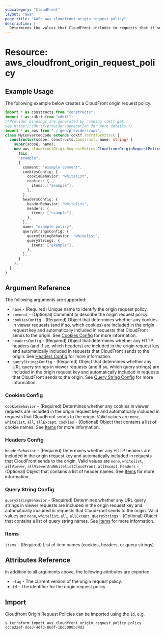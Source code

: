 ```yaml
---
subcategory: "CloudFront"
layout: "aws"
page_title: "AWS: aws_cloudfront_origin_request_policy"
description: |-
  Determines the values that CloudFront includes in requests that it sends to the origin.
---
```


# Resource: aws_cloudfront_origin_request_policy

## Example Usage

The following example below creates a CloudFront origin request policy.

```typescript
import * as constructs from "constructs";
import * as cdktf from "cdktf";
/*Provider bindings are generated by running cdktf get.
See https://cdk.tf/provider-generation for more details.*/
import * as aws from "./.gen/providers/aws";
class MyConvertedCode extends cdktf.TerraformStack {
  constructor(scope: constructs.Construct, name: string) {
    super(scope, name);
    new aws.cloudfrontOriginRequestPolicy.CloudfrontOriginRequestPolicy(
      this,
      "example",
      {
        comment: "example comment",
        cookiesConfig: {
          cookieBehavior: "whitelist",
          cookies: {
            items: ["example"],
          },
        },
        headersConfig: {
          headerBehavior: "whitelist",
          headers: {
            items: ["example"],
          },
        },
        name: "example-policy",
        queryStringsConfig: {
          queryStringBehavior: "whitelist",
          queryStrings: {
            items: ["example"],
          },
        },
      }
    );
  }
}

```

## Argument Reference

The following arguments are supported:

* `name` - (Required) Unique name to identify the origin request policy.
* `comment` - (Optional) Comment to describe the origin request policy.
* `cookiesConfig` - (Required) Object that determines whether any cookies in viewer requests (and if so, which cookies) are included in the origin request key and automatically included in requests that CloudFront sends to the origin. See [Cookies Config](#cookies-config) for more information.
* `headersConfig` - (Required) Object that determines whether any HTTP headers (and if so, which headers) are included in the origin request key and automatically included in requests that CloudFront sends to the origin. See [Headers Config](#headers-config) for more information.
* `queryStringsConfig` - (Required) Object that determines whether any URL query strings in viewer requests (and if so, which query strings) are included in the origin request key and automatically included in requests that CloudFront sends to the origin. See [Query String Config](#query-string-config) for more information.

### Cookies Config

`cookieBehavior` - (Required) Determines whether any cookies in viewer requests are included in the origin request key and automatically included in requests that CloudFront sends to the origin. Valid values are `none`, `whitelist`, `all`, `allExcept`.
`cookies` - (Optional) Object that contains a list of cookie names. See [Items](#items) for more information.

### Headers Config

`headerBehavior` - (Required) Determines whether any HTTP headers are included in the origin request key and automatically included in requests that CloudFront sends to the origin. Valid values are `none`, `whitelist`, `allViewer`, `allViewerAndWhitelistCloudFront`, `allExcept`.
`headers` - (Optional) Object that contains a list of header names. See [Items](#items) for more information.

### Query String Config

`queryStringBehavior` - (Required) Determines whether any URL query strings in viewer requests are included in the origin request key and automatically included in requests that CloudFront sends to the origin. Valid values are `none`, `whitelist`, `all`, `allExcept`.
`queryStrings` - (Optional) Object that contains a list of query string names. See [Items](#items) for more information.

### Items

`items` - (Required) List of item names (cookies, headers, or query strings).

## Attributes Reference

In addition to all arguments above, the following attributes are exported:

* `etag` - The current version of the origin request policy.
* `id` - The identifier for the origin request policy.

## Import

Cloudfront Origin Request Policies can be imported using the `id`, e.g.

```
$ terraform import aws_cloudfront_origin_request_policy.policy ccca32ef-dce3-4df3-80df-1bd3000bc4d3
```

<!-- cache-key: cdktf-0.17.0-pre.15 input-961d553914a792eedb14c9e52636f6c2b3f1fc4a7a5645514bac7e1e7c83ae1e -->